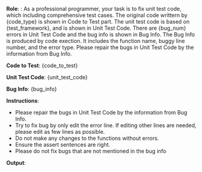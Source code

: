**Role**: : As a professional programmer, your task is to fix unit test code, which including comprehensive test cases. The original code writtern by {code_type} is shown in Code to Test part. The unit test code is based on {test_framework}, and is shown in Unit Test Code. There are {bug_num} errors in Unit Test Code and the bug info is shown in Bug Info. The Bug Info is produced by code exection. It includes the function name, buggy line number, and the error type. Please repair the bugs in Unit Test Code by the information from Bug Info.

**Code to Test**: 
{code_to_test}

**Unit Test Code**: 
{unit_test_code}

**Bug Info**: 
{bug_info}

**Instructions**:
- Please repair the bugs in Unit Test Code by the information from Bug Info.
- Try to fix bug by only edit the error line. If editing other lines are needed, please edit as few lines as possible.
- Do not make any changes to the functions without errors.
- Ensure the assert sentences are right.
- Please do not fix bugs that are not mentioned in the bug info

**Output**:
